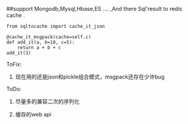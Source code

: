 ##support Mongodb,Mysql,Hbase,ES .... ,And there Sql'result to redis cache .

```
from sqltocache import cache_it_json

@cache_it_msgpack(cache=self.c)
def add_it(a, b=10, c=5):
    return a + b + c
add_it(3)
```
ToFix:

1. 现在用的还是json和pickle组合模式，msgpack还存在少许bug


ToDo:

1. 尽量多的兼容二次的序列化

2. 缓存的web api

